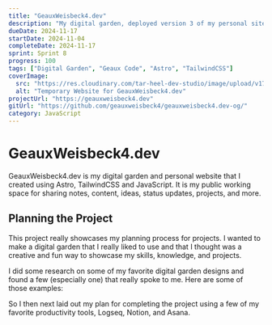 ```yaml
---
title: "GeauxWeisbeck4.dev"
description: "My digital garden, deployed version 3 of my personal site."
dueDate: 2024-11-17
startDate: 2024-11-04
completeDate: 2024-11-17
sprint: Sprint 8
progress: 100
tags: ["Digital Garden", "Geaux Code", "Astro", "TailwindCSS"]
coverImage:
  src: "https://res.cloudinary.com/tar-heel-dev-studio/image/upload/v1731903416/geauxweisbeck4dev-temporary_kjbdlh.png"
  alt: "Temporary Website for GeauxWeisbeck4.dev"
projectUrl: "https://geauxweisbeck4.dev"
gitUrl: "https://github.com/geauxweisbeck4/geauxweisbeck4.dev-og/"
category: JavaScript
---
```


# GeauxWeisbeck4.dev

GeauxWeisbeck4.dev is my digital garden and personal website that I created using Astro, TailwindCSS and JavaScript. It is my public working space for sharing notes, content, ideas, status updates, projects, and more.

## Planning the Project

This project really showcases my planning process for projects. I wanted to make a digital garden that I really liked to use and that I thought was a creative and fun way to showcase my skills, knowledge, and projects.

I did some research on some of my favorite digital garden designs and found a few (especially one) that really spoke to me. Here are some of those examples:

So I then next laid out my plan for completing the project using a few of my favorite productivity tools, Logseq, Notion, and Asana.
